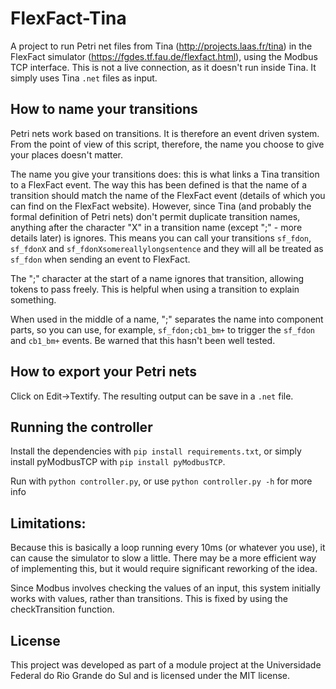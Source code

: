 # FlexFact-Tina

A project to run Petri net files from Tina (http://projects.laas.fr/tina) in the FlexFact simulator (https://fgdes.tf.fau.de/flexfact.html), using the Modbus TCP interface. This is not a live connection, as it doesn't run inside Tina. It simply uses Tina `.net` files as input.

## How to name your transitions

Petri nets work based on transitions. It is therefore an event driven system. From the point of view of this script, therefore, the name you choose to give your places doesn't matter.

The name you give your transitions does: this is what links a Tina transition to a FlexFact event. The way this has been defined is that the name of a transition should match the name of the FlexFact event (details of which you can find on the FlexFact website). However, since Tina (and probably the formal definition of Petri nets) don't permit duplicate transition names, anything after the character "X" in a transition name (except ";" - more details later) is ignores. This means you can call your transitions `sf_fdon`, `sf_fdonX` and `sf_fdonXsomereallylongsentence` and they will all be treated as `sf_fdon` when sending an event to FlexFact.

The ";" character at the start of a name ignores that transition, allowing tokens to pass freely. This is helpful when using a transition to explain something.

When used in the middle of a name, ";" separates the name into component parts, so you can use, for example, `sf_fdon;cb1_bm+` to trigger the `sf_fdon` and `cb1_bm+` events. Be warned that this hasn't been well tested.

## How to export your Petri nets

Click on Edit->Textify. The resulting output can be save in a `.net` file.

## Running the controller

Install the dependencies with `pip install requirements.txt`, or simply install pyModbusTCP with `pip install pyModbusTCP`.

Run with `python controller.py`, or use `python controller.py -h` for more info

## Limitations:

Because this is basically a loop running every 10ms (or whatever you use), it can cause the simulator to slow a little. There may be a more efficient way of implementing this, but it would require significant reworking of the idea.

Since Modbus involves checking the values of an input, this system initially works with values, rather than transitions. This is fixed by using the checkTransition function.

## License

This project was developed as part of a module project at the Universidade Federal do Rio Grande do Sul and is licensed under the MIT license.
